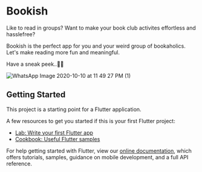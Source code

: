 # Bookish

Like to read in groups? Want to make your book club activites effortless and hasslefree?

Bookish is the perfect app for you and your weird group of bookaholics.
Let's make reading more fun and meaningful.

Have a sneak peek..🙈🙈

![WhatsApp Image 2020-10-10 at 11 49 27 PM (1)](https://user-images.githubusercontent.com/54456976/95663055-8bc6f980-0b59-11eb-9e40-87773649ded0.jpeg)

## Getting Started

This project is a starting point for a Flutter application.

A few resources to get you started if this is your first Flutter project:

- [Lab: Write your first Flutter app](https://flutter.dev/docs/get-started/codelab)
- [Cookbook: Useful Flutter samples](https://flutter.dev/docs/cookbook)

For help getting started with Flutter, view our
[online documentation](https://flutter.dev/docs), which offers tutorials,
samples, guidance on mobile development, and a full API reference.
